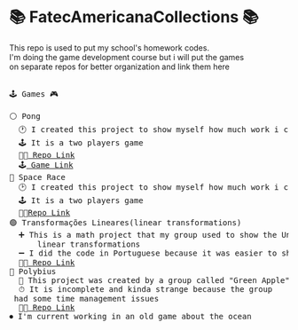 # 📚 FatecAmericanaCollections 📚 <br>
This repo is used to put my school's homework codes. </br>
I'm doing the game development course but i will put the games</br> on separate repos for better organization and link them here
</br><br>
<pre>
🕹 Games 🎮

⚪ Pong
  🕐 I created this project to show myself how much work i can do in 1 and a half hour
  🕹 It is a two players game
  👨‍💻<a href="https://github.com/felipe-batista-a/unity-pong/"> Repo Link</a>
  🕹<a href="https://felipe-batista-a.github.io/unity-pong/"> Game Link</a>
🔵 Space Race
  🕑 I created this project to show myself how much work i can do in 1 hour
  🕹 It is a two players game
  👨‍💻<a href="https://github.com/felipe-batista-a/unity-space-race">Repo Link</a>
🟢 Transformações Lineares(linear transformations)
  ➕ This is a math project that my group used to show the Unity Game Engine can handle 
      linear transformations
  ➖ I did the code in Portuguese because it was easier to show to my teacher like that.
  👨‍💻<a href="https://github.com/felipe-batista-a/unity-transformacoes"> Repo Link</a>
🔴 Polybius
  🍏 This project was created by a group called "Green Apple"
  ⏱ It is incomplete and kinda strange because the group<br> had some time management issues
  👨‍💻<a href="https://github.com/felipe-batista-a/unity-polybius"> Repo Link</a>
⏺ I'm current working in an old game about the ocean
</pre>
